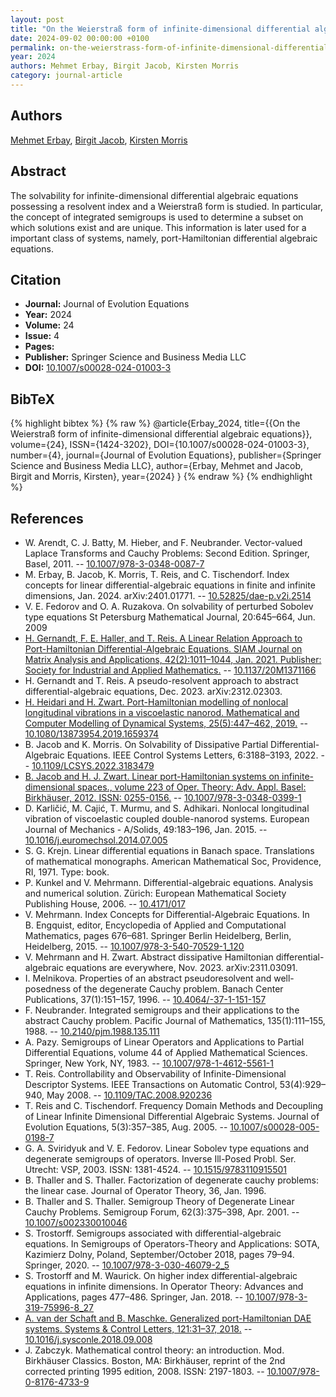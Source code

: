 ```yaml
---
layout: post
title: "On the Weierstraß form of infinite-dimensional differential algebraic equations"
date: 2024-09-02 00:00:00 +0100
permalink: on-the-weierstrass-form-of-infinite-dimensional-differential-algebraic-equations
year: 2024
authors: Mehmet Erbay, Birgit Jacob, Kirsten Morris
category: journal-article
---
```

 
## Authors
[Mehmet Erbay](authors/mehmet-erbay), [Birgit Jacob](authors/birgit-jacob), [Kirsten Morris](authors/kirsten-morris)
 
## Abstract
The solvability for infinite-dimensional differential algebraic equations possessing a resolvent index and a Weierstraß form is studied. In particular, the concept of integrated semigroups is used to determine a subset on which solutions exist and are unique. This information is later used for a important class of systems, namely, port-Hamiltonian differential algebraic equations.
 
## Citation
- **Journal:** Journal of Evolution Equations
- **Year:** 2024
- **Volume:** 24
- **Issue:** 4
- **Pages:** 
- **Publisher:** Springer Science and Business Media LLC
- **DOI:** [10.1007/s00028-024-01003-3](https://doi.org/10.1007/s00028-024-01003-3)
 
## BibTeX
{% highlight bibtex %}
{% raw %}
@article{Erbay_2024,
  title={{On the Weierstraß form of infinite-dimensional differential algebraic equations}},
  volume={24},
  ISSN={1424-3202},
  DOI={10.1007/s00028-024-01003-3},
  number={4},
  journal={Journal of Evolution Equations},
  publisher={Springer Science and Business Media LLC},
  author={Erbay, Mehmet and Jacob, Birgit and Morris, Kirsten},
  year={2024}
}
{% endraw %}
{% endhighlight %}
 
## References
- W. Arendt, C. J. Batty, M. Hieber, and F. Neubrander. Vector-valued Laplace Transforms and Cauchy Problems: Second Edition. Springer, Basel, 2011. -- [10.1007/978-3-0348-0087-7](https://doi.org/10.1007/978-3-0348-0087-7)
- M. Erbay, B. Jacob, K. Morris, T. Reis, and C. Tischendorf. Index concepts for linear differential-algebraic equations in finite and infinite dimensions, Jan. 2024. arXiv:2401.01771. -- [10.52825/dae-p.v2i.2514](https://doi.org/10.52825/dae-p.v2i.2514)
- V. E. Fedorov and O. A. Ruzakova. On solvability of perturbed Sobolev type equations St Petersburg Mathematical Journal, 20:645–664, Jun. 2009
- [H. Gernandt, F. E. Haller, and T. Reis. A Linear Relation Approach to Port-Hamiltonian Differential-Algebraic Equations. SIAM Journal on Matrix Analysis and Applications, 42(2):1011–1044, Jan. 2021. Publisher: Society for Industrial and Applied Mathematics.](a-linear-relation-approach-to-port-hamiltonian-differential-algebraic-equations) -- [10.1137/20M1371166](https://doi.org/10.1137/20M1371166)
- H. Gernandt and T. Reis. A pseudo-resolvent approach to abstract differential-algebraic equations, Dec. 2023. arXiv:2312.02303.
- [H. Heidari and H. Zwart. Port-Hamiltonian modelling of nonlocal longitudinal vibrations in a viscoelastic nanorod. Mathematical and Computer Modelling of Dynamical Systems, 25(5):447–462, 2019.](port-hamiltonian-modelling-of-nonlocal-longitudinal-vibrations-in-a-viscoelastic-nanorod) -- [10.1080/13873954.2019.1659374](https://doi.org/10.1080/13873954.2019.1659374)
- B. Jacob and K. Morris. On Solvability of Dissipative Partial Differential-Algebraic Equations. IEEE Control Systems Letters, 6:3188–3193, 2022. -- [10.1109/LCSYS.2022.3183479](https://doi.org/10.1109/LCSYS.2022.3183479)
- [B. Jacob and H. J. Zwart. Linear port-Hamiltonian systems on infinite-dimensional spaces., volume 223 of Oper. Theory: Adv. Appl. Basel: Birkhäuser, 2012. ISSN: 0255-0156.](linear-port-hamiltonian-systems-on-infinite-dimensional-spaces) -- [10.1007/978-3-0348-0399-1](https://doi.org/10.1007/978-3-0348-0399-1)
- D. Karličić, M. Cajić, T. Murmu, and S. Adhikari. Nonlocal longitudinal vibration of viscoelastic coupled double-nanorod systems. European Journal of Mechanics - A/Solids, 49:183–196, Jan. 2015. -- [10.1016/j.euromechsol.2014.07.005](https://doi.org/10.1016/j.euromechsol.2014.07.005)
- S. G. Krejn. Linear differential equations in Banach space. Translations of mathematical monographs. American Mathematical Soc, Providence, RI, 1971. Type: book.
- P. Kunkel and V. Mehrmann. Differential-algebraic equations. Analysis and numerical solution. Zürich: European Mathematical Society Publishing House, 2006. -- [10.4171/017](https://doi.org/10.4171/017)
- V. Mehrmann. Index Concepts for Differential-Algebraic Equations. In B. Engquist, editor, Encyclopedia of Applied and Computational Mathematics, pages 676–681. Springer Berlin Heidelberg, Berlin, Heidelberg, 2015. -- [10.1007/978-3-540-70529-1_120](https://doi.org/10.1007/978-3-540-70529-1_120)
- V. Mehrmann and H. Zwart. Abstract dissipative Hamiltonian differential-algebraic equations are everywhere, Nov. 2023. arXiv:2311.03091.
- I. Melnikova. Properties of an abstract pseudoresolvent and well-posedness of the degenerate Cauchy problem. Banach Center Publications, 37(1):151–157, 1996. -- [10.4064/-37-1-151-157](https://doi.org/10.4064/-37-1-151-157)
- F. Neubrander. Integrated semigroups and their applications to the abstract Cauchy problem. Pacific Journal of Mathematics, 135(1):111–155, 1988. -- [10.2140/pjm.1988.135.111](https://doi.org/10.2140/pjm.1988.135.111)
- A. Pazy. Semigroups of Linear Operators and Applications to Partial Differential Equations, volume 44 of Applied Mathematical Sciences. Springer, New York, NY, 1983. -- [10.1007/978-1-4612-5561-1](https://doi.org/10.1007/978-1-4612-5561-1)
- T. Reis. Controllability and Observability of Infinite-Dimensional Descriptor Systems. IEEE Transactions on Automatic Control, 53(4):929–940, May 2008. -- [10.1109/TAC.2008.920236](https://doi.org/10.1109/TAC.2008.920236)
- T. Reis and C. Tischendorf. Frequency Domain Methods and Decoupling of Linear Infinite Dimensional Differential Algebraic Systems. Journal of Evolution Equations, 5(3):357–385, Aug. 2005. -- [10.1007/s00028-005-0198-7](https://doi.org/10.1007/s00028-005-0198-7)
- G. A. Sviridyuk and V. E. Fedorov. Linear Sobolev type equations and degenerate semigroups of operators. Inverse Ill-Posed Probl. Ser. Utrecht: VSP, 2003. ISSN: 1381-4524. -- [10.1515/9783110915501](https://doi.org/10.1515/9783110915501)
- B. Thaller and S. Thaller. Factorization of degenerate cauchy problems: the linear case. Journal of Operator Theory, 36, Jan. 1996.
- B. Thaller and S. Thaller. Semigroup Theory of Degenerate Linear Cauchy Problems. Semigroup Forum, 62(3):375–398, Apr. 2001. -- [10.1007/s002330010046](https://doi.org/10.1007/s002330010046)
- S. Trostorff. Semigroups associated with differential-algebraic equations. In Semigroups of Operators-Theory and Applications: SOTA, Kazimierz Dolny, Poland, September/October 2018, pages 79–94. Springer, 2020. -- [10.1007/978-3-030-46079-2_5](https://doi.org/10.1007/978-3-030-46079-2_5)
- S. Trostorff and M. Waurick. On higher index differential-algebraic equations in infinite dimensions. In Operator Theory: Advances and Applications, pages 477–486. Springer, Jan. 2018. -- [10.1007/978-3-319-75996-8_27](https://doi.org/10.1007/978-3-319-75996-8_27)
- [A. van der Schaft and B. Maschke. Generalized port-Hamiltonian DAE systems. Systems & Control Letters, 121:31–37, 2018.](generalized-port-hamiltonian-dae-systems) -- [10.1016/j.sysconle.2018.09.008](https://doi.org/10.1016/j.sysconle.2018.09.008)
- J. Zabczyk. Mathematical control theory: an introduction. Mod. Birkhäuser Classics. Boston, MA: Birkhäuser, reprint of the 2nd corrected printing 1995 edition, 2008. ISSN: 2197-1803. -- [10.1007/978-0-8176-4733-9](https://doi.org/10.1007/978-0-8176-4733-9)

